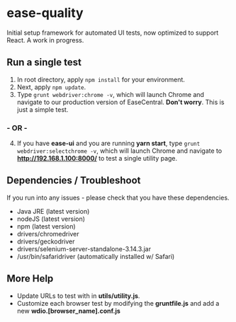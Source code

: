# ease-quality

Initial setup framework for automated UI tests, now optimized to support React. A work in progress.

## Run a single test

1. In root directory, apply  `npm install` for your environment.
2. Next, apply  `npm update`.
3. Type `grunt webdriver:chrome -v`, which will launch Chrome and navigate to our production version of EaseCentral. **Don't worry**. This is just a simple test.

###  - OR - 

4. If you have **ease-ui** and you are running **yarn start**, type `grunt webdriver:selectchrome -v`, which will launch Chrome and navigate to  **http://192.168.1.100:8000/** to test a single utility page.

## Dependencies / Troubleshoot
If you run into any issues - please check that you have these dependencies.

- Java JRE (latest version)
- nodeJS (latest version)
- npm (latest version)
- drivers/chromedriver
- drivers/geckodriver
- drivers/selenium-server-standalone-3.14.3.jar
- /usr/bin/safaridriver (automatically installed w/ Safari)

## More Help 
- Update URLs to test with in **utils/utility.js**.
- Customize each browser test by modifying the **gruntfile.js** and add a new **wdio.[browser_name].conf.js**
